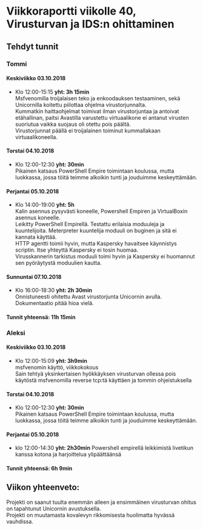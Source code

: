# Viikkoraportti viikolle 40, Virusturvan ja IDS:n ohittaminen  

## Tehdyt tunnit  

### Tommi
#### Keskiviikko 03.10.2018
* Klo 12:00-15:15 **yht: 3h 15min**  
Msfvenomilla troijalaisen teko ja enkoodauksen testaaminen, sekä Unicornilla koitettu piilottaa ohjelma virustorjunnalta.  
Kummatkin haittaohjelmat toimivat ilman virustorjuntaa ja antoivat etähallinan, paitsi Avastilla varustettu virtuaalikone ei antanut virusten suoriutua vaikka suojaus oli otettu pois päältä.  
Virustorjunnat päällä ei troijalainen toiminut kummallakaan virtuaalikoneella.  
  

#### Torstai 04.10.2018
* Klo 12:00-12:30 **yht: 30min**  
Pikainen katsaus PowerShell Empire toimintaan koulussa, mutta luokkassa, jossa töitä teimme alkoikin tunti ja jouduimme keskeyttämään.  

#### Perjantai 05.10.2018  
* Klo 14:00-19:00 **yht: 5h**  
Kalin asennus pysyvästi koneelle, Powershell Empiren ja VirtualBoxin asennus koneelle.  
Leikitty PowerShell Empirellä. Testattu erilaisia moduuleja ja kuuntelijoita. Meterpreter kuuntelija moduuli on buginen ja sitä ei kannata käyttää.  
HTTP agentti toimii hyvin, mutta Kaspersky havaitsee käynnistys scriptin. Itse yhteyttä Kaspersky ei tosin huomaa.  
Virusskannerin tarkistus moduuli toimi hyvin ja Kaspersky ei huomannut sen pyöräytystä moduulien kautta.  


#### Sunnuntai 07.10.2018  
* Klo 16:00-18:30 **yht: 2h 30min**  
Onnistuneesti ohitettu Avast virustorjunta Unicornin avulla. Dokumentaatio pitää hioa vielä.  
  
#### Tunnit yhteensä: 11h 15min

### Aleksi  

#### Keskiviikko 03.10.2018  
* Klo 12:00-15:09 **yht: 3h9min**  
msfvenomin käyttö, viikkokokous  
Sain tehtyä yksinkertaisen hyökkäyksen virusturvan ollessa pois käytöstä msfvenomilla reverse tcp:tä käyttäen ja tommin   ohjeistuksella  

#### Torstai 04.10.2018
* Klo 12:00-12:30 **yht: 30min**  
Pikainen katsaus PowerShell Empire toimintaan koulussa, mutta luokkassa, jossa töitä teimme alkoikin tunti ja jouduimme keskeyttämään.

#### Perjantai 05.10.2018
* klo 12:00-14:30 **yht: 2h30min**
Powershell empirellä leikkimistä livetikun kanssa kotona ja harjoittelua ylipäättäänsä  
  
#### Tunnit yhteensä: 6h 9min

## Viikon yhteenveto:
Projekti on saanut tuulta enemmän alleen ja ensimmäinen virusturvan ohitus on tapahtunut Unicornin avustuksella.  
Projekti on muutamasta kovalevyn rikkomisesta huolimatta hyvässä vauhdissa.

